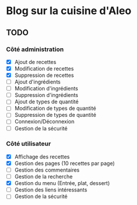 # Blog sur la cuisine d'Aleo

## TODO
### Côté administration
- [X] Ajout de recettes       
- [X] Modification de recettes
- [X] Suppression de recettes
- [ ] Ajout d'ingrédients
- [ ] Modification d'ingrédients
- [ ] Suppression d'ingrédients
- [ ] Ajout de types de quantité
- [ ] Modification de types de quantité
- [ ] Suppression de types de quantité
- [ ] Connexion/Déconnexion
- [ ] Gestion de la sécurité

### Côté utilisateur
- [X] Affichage des recettes
- [X] Gestion des pages (10 recettes par page)
- [ ] Gestion des commentaires
- [ ] Gestion de la recherche
- [X] Gestion du menu (Entrée, plat, dessert)
- [ ] Gestion des liens intéressants
- [ ] Gestion de la sécurité
